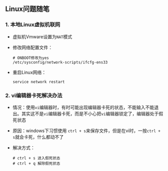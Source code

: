 ## Linux问题随笔

### 1. 本地Linux虚拟机联网

- 虚拟机Vmware设置为`NAT`模式

- 修改网络配置文件：

  ```shell
  # ONBOOT修改为yes
  /etc/sysconfig/network-scripts/ifcfg-ens33
  ```

- 重启Linux网络：

  ```shell
  service network restart
  ```

### 2. vi编辑器卡死解决办法

- 情况：使用`vi`编辑器时，有时可能出现编辑器卡死的状态，不能输入不能退出。其实这不是`vi`编辑器卡死，而是不小心把`vi`编辑器锁定了，编辑器处于假死状态

- 原因：windows下习惯使用 `ctrl + s`来保存文件，但是在vi时，一按`ctrl + s`就会卡死，什么都动不了

- 解决方式：

  ```shell
  # ctrl + s 进入假死状态
  # ctrl + q 解除假死状态
  ```

  

